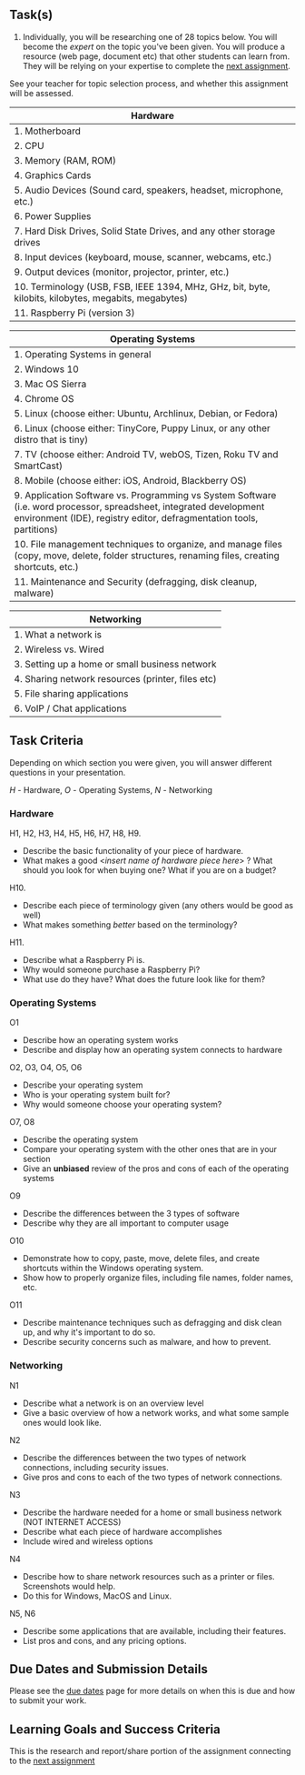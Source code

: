 ## Task(s)

1. Individually, you will be researching one of 28 topics below.  You will become the _expert_ on the topic you've been given.  You will produce a resource (web page, document etc) that other students can learn from.  They will be relying on your expertise to complete the [next assignment](Hardware-Network-OS-Applying-Your-Knowledge).  

See your teacher for topic selection process, and whether this assignment will be assessed.

| Hardware |
|---|
| 1. Motherboard |
| 2. CPU |
| 3. Memory (RAM, ROM) |
| 4. Graphics Cards |
| 5. Audio Devices (Sound card, speakers, headset, microphone, etc.) |
| 6. Power Supplies |
| 7. Hard Disk Drives, Solid State Drives, and any other storage drives |
| 8. Input devices (keyboard, mouse, scanner, webcams, etc.) |
| 9. Output devices (monitor, projector, printer, etc.) |
| 10. Terminology (USB, FSB, IEEE 1394, MHz, GHz, bit, byte, kilobits, kilobytes, megabits, megabytes) |
| 11. Raspberry Pi (version 3) |

| Operating Systems |
|---|
| 1. Operating Systems in general |
| 2. Windows 10 |
| 3. Mac OS Sierra |
| 4. Chrome OS |
| 5. Linux (choose either: Ubuntu, Archlinux, Debian, or Fedora) |
| 6. Linux (choose either: TinyCore, Puppy Linux, or any other distro that is tiny) |
| 7. TV (choose either: Android TV, webOS, Tizen, Roku TV and SmartCast) |
| 8. Mobile (choose either: iOS, Android, Blackberry OS) |
| 9. Application Software vs. Programming vs System Software (i.e. word processor, spreadsheet, integrated development environment (IDE), registry editor, defragmentation tools, partitions) |
| 10. File management techniques to organize, and manage files (copy, move, delete, folder structures, renaming files, creating shortcuts, etc.) |
| 11. Maintenance and Security (defragging, disk cleanup, malware) |

| Networking |
|---|
| 1. What a network is |
| 2. Wireless vs. Wired  |
| 3. Setting up a home or small business network |
| 4. Sharing network resources (printer, files etc) |
| 5. File sharing applications |
| 6. VoIP / Chat applications |



## Task Criteria

Depending on which section you were given, you will answer different questions in your presentation.

_H_ - Hardware, _O_ - Operating Systems, _N_ - Networking

### Hardware
H1, H2, H3, H4, H5, H6, H7, H8, H9.  
* Describe the basic functionality of your piece of hardware.
* What makes a good <*insert name of hardware piece here*> ?  What should you look for when buying one? What if you are on a budget?

H10.  
* Describe each piece of terminology given (any others would be good as well)
* What makes something _better_ based on the terminology?

H11.  
* Describe what a Raspberry Pi is.
* Why would someone purchase a Raspberry Pi?
* What use do they have? What does the future look like for them?

### Operating Systems
O1  
* Describe how an operating system works
* Describe and display how an operating system connects to hardware

O2, O3, O4, O5, O6  
* Describe your operating system
* Who is your operating system built for?
* Why would someone choose your operating system?

O7, O8  
* Describe the operating system
* Compare your operating system with the other ones that are in your section
* Give an **unbiased** review of the pros and cons of each of the operating systems

O9  
* Describe the differences between the 3 types of software
* Describe why they are all important to computer usage

O10  
* Demonstrate how to copy, paste, move, delete files, and create shortcuts within the Windows operating system.
* Show how to properly organize files, including file names, folder names, etc.

O11
* Describe maintenance techniques such as defragging and disk clean up, and why it's important to do so.
* Describe security concerns such as malware, and how to prevent.

### Networking
N1  
* Describe what a network is on an overview level
* Give a basic overview of how a network works, and what some sample ones would look like.

N2  
* Describe the differences between the two types of network connections, including security issues.
* Give pros and cons to each of the two types of network connections.

N3  
* Describe the hardware needed for a home or small business network (NOT INTERNET ACCESS)
* Describe what each piece of hardware accomplishes
* Include wired and wireless options

N4    
* Describe how to share network resources such as a printer or files. Screenshots would help.
* Do this for Windows, MacOS and Linux.

N5, N6
* Describe some applications that are available, including their features.
* List pros and cons, and any pricing options.

## Due Dates and Submission Details

Please see the [due dates](./Due-Dates-and-Submission-Details) page for more details on when this is due and how to submit your work.

## Learning Goals and Success Criteria

This is the research and report/share portion of the assignment connecting to the [next assignment](./Hardware-Network-OS-Applying-Your-Knowledge)

